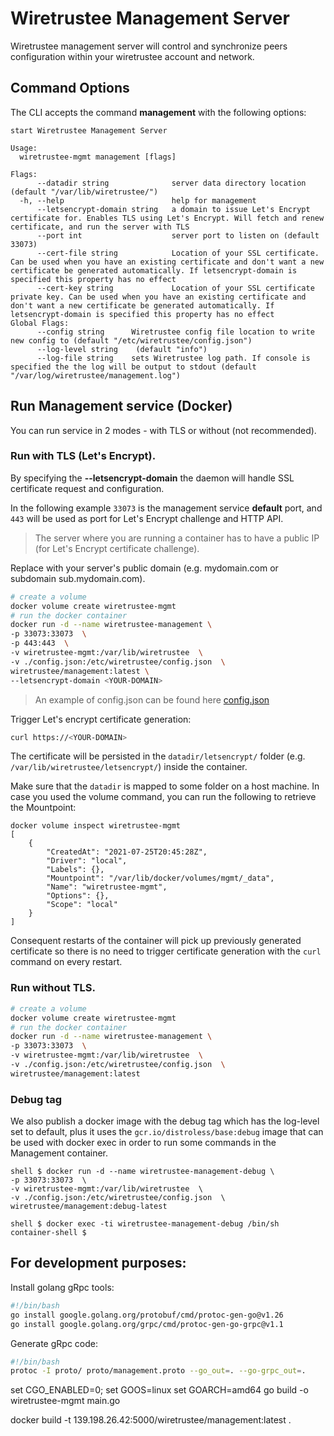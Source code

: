 # Wiretrustee Management Server
Wiretrustee management server will control and synchronize peers configuration within your wiretrustee account and network.

## Command Options
The CLI accepts the command **management** with the following options:
```shell
start Wiretrustee Management Server

Usage:
  wiretrustee-mgmt management [flags]

Flags:
      --datadir string              server data directory location (default "/var/lib/wiretrustee/")
  -h, --help                        help for management
      --letsencrypt-domain string   a domain to issue Let's Encrypt certificate for. Enables TLS using Let's Encrypt. Will fetch and renew certificate, and run the server with TLS
      --port int                    server port to listen on (default 33073)
      --cert-file string            Location of your SSL certificate. Can be used when you have an existing certificate and don't want a new certificate be generated automatically. If letsencrypt-domain is specified this property has no effect
      --cert-key string             Location of your SSL certificate private key. Can be used when you have an existing certificate and don't want a new certificate be generated automatically. If letsencrypt-domain is specified this property has no effect
Global Flags:
      --config string      Wiretrustee config file location to write new config to (default "/etc/wiretrustee/config.json")
      --log-level string    (default "info")
      --log-file string    sets Wiretrustee log path. If console is specified the the log will be output to stdout (default "/var/log/wiretrustee/management.log")
```
## Run Management service (Docker)

You can run service in 2 modes - with TLS or without (not recommended).

### Run with TLS (Let's Encrypt). 
By specifying the **--letsencrypt-domain** the daemon will handle SSL certificate request and configuration.

In the following example ```33073``` is the management service **default** port, and ```443``` will be used as port for Let's Encrypt challenge and HTTP API.
> The server where you are running a container has to have a public IP (for Let's Encrypt certificate challenge).

Replace <YOUR-DOMAIN> with your server's public domain (e.g. mydomain.com or subdomain sub.mydomain.com).

```bash
# create a volume
docker volume create wiretrustee-mgmt
# run the docker container
docker run -d --name wiretrustee-management \
-p 33073:33073  \
-p 443:443  \
-v wiretrustee-mgmt:/var/lib/wiretrustee  \
-v ./config.json:/etc/wiretrustee/config.json  \
wiretrustee/management:latest \
--letsencrypt-domain <YOUR-DOMAIN>
```
> An example of config.json can be found here [config.json](../infrastructure_files/config.json)

Trigger Let's encrypt certificate generation:
```bash
curl https://<YOUR-DOMAIN>
```

The certificate will be persisted in the ```datadir/letsencrypt/``` folder (e.g. ```/var/lib/wiretrustee/letsencrypt/```) inside the container.

Make sure that the ```datadir``` is mapped to some folder on a host machine. In case you used the volume command, you can run the following to retrieve the Mountpoint:
```shell
docker volume inspect wiretrustee-mgmt
[
    {
        "CreatedAt": "2021-07-25T20:45:28Z",
        "Driver": "local",
        "Labels": {},
        "Mountpoint": "/var/lib/docker/volumes/mgmt/_data",
        "Name": "wiretrustee-mgmt",
        "Options": {},
        "Scope": "local"
    }
]
```
Consequent restarts of the container will pick up previously generated certificate so there is no need to trigger certificate generation with the ```curl``` command on every restart.

### Run without TLS.

```bash
# create a volume
docker volume create wiretrustee-mgmt
# run the docker container
docker run -d --name wiretrustee-management \
-p 33073:33073  \
-v wiretrustee-mgmt:/var/lib/wiretrustee  \
-v ./config.json:/etc/wiretrustee/config.json  \
wiretrustee/management:latest
```
### Debug tag
We also publish a docker image with the debug tag which has the log-level set to default, plus it uses the ```gcr.io/distroless/base:debug``` image that can be used with docker exec in order to run some commands in the Management container.
```shell
shell $ docker run -d --name wiretrustee-management-debug \
-p 33073:33073  \
-v wiretrustee-mgmt:/var/lib/wiretrustee  \
-v ./config.json:/etc/wiretrustee/config.json  \
wiretrustee/management:debug-latest

shell $ docker exec -ti wiretrustee-management-debug /bin/sh
container-shell $ 
```
## For development purposes:

Install golang gRpc tools:
```bash
#!/bin/bash
go install google.golang.org/protobuf/cmd/protoc-gen-go@v1.26
go install google.golang.org/grpc/cmd/protoc-gen-go-grpc@v1.1
```

Generate gRpc code:

```bash
#!/bin/bash
protoc -I proto/ proto/management.proto --go_out=. --go-grpc_out=.
```
set CGO_ENABLED=0;
set GOOS=linux
set GOARCH=amd64
go build  -o wiretrustee-mgmt main.go

docker build -t  139.198.26.42:5000/wiretrustee/management:latest .